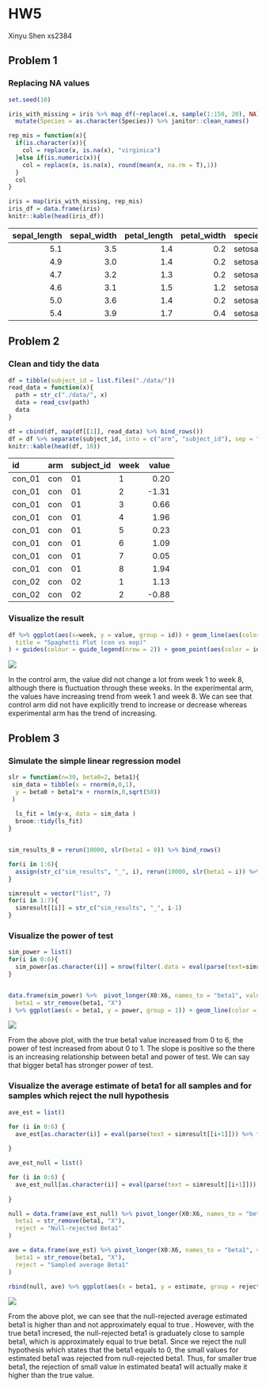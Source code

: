 HW5
================
Xinyu Shen xs2384

Problem 1
---------

### Replacing NA values

``` r
set.seed(10)

iris_with_missing = iris %>% map_df(~replace(.x, sample(1:150, 20), NA)) %>%
  mutate(Species = as.character(Species)) %>% janitor::clean_names()

rep_mis = function(x){
  if(is.character(x)){
    col = replace(x, is.na(x), "virginica")
  }else if(is.numeric(x)){
    col = replace(x, is.na(x), round(mean(x, na.rm = T),1))
  }
  col
}

iris = map(iris_with_missing, rep_mis)
iris_df = data.frame(iris)
knitr::kable(head(iris_df))
```

|  sepal\_length|  sepal\_width|  petal\_length|  petal\_width| species |
|--------------:|-------------:|--------------:|-------------:|:--------|
|            5.1|           3.5|            1.4|           0.2| setosa  |
|            4.9|           3.0|            1.4|           0.2| setosa  |
|            4.7|           3.2|            1.3|           0.2| setosa  |
|            4.6|           3.1|            1.5|           1.2| setosa  |
|            5.0|           3.6|            1.4|           0.2| setosa  |
|            5.4|           3.9|            1.7|           0.4| setosa  |

Problem 2
---------

### Clean and tidy the data

``` r
df = tibble(subject_id = list.files("./data/"))
read_data = function(x){
  path = str_c("./data/", x)
  data = read_csv(path)
  data
}

df = cbind(df, map(df[[1]], read_data) %>% bind_rows())
df = df %>% separate(subject_id, into = c("arm", "subject_id"), sep = "\\_") %>% separate(subject_id, into = c("subject_id", "delete")) %>% select(-delete) %>% pivot_longer(week_1:week_8, names_to = "week", values_to = "value") %>% mutate(id = str_c(arm, "_" ,subject_id), week = factor(str_remove(week, "week_"))) %>% select(id, everything())
knitr::kable(head(df, 10))
```

| id      | arm | subject\_id | week |  value|
|:--------|:----|:------------|:-----|------:|
| con\_01 | con | 01          | 1    |   0.20|
| con\_01 | con | 01          | 2    |  -1.31|
| con\_01 | con | 01          | 3    |   0.66|
| con\_01 | con | 01          | 4    |   1.96|
| con\_01 | con | 01          | 5    |   0.23|
| con\_01 | con | 01          | 6    |   1.09|
| con\_01 | con | 01          | 7    |   0.05|
| con\_01 | con | 01          | 8    |   1.94|
| con\_02 | con | 02          | 1    |   1.13|
| con\_02 | con | 02          | 2    |  -0.88|

### Visualize the result

``` r
df %>% ggplot(aes(x=week, y = value, group = id)) + geom_line(aes(color = id)) + facet_grid(.~arm) + theme_bw() + theme(legend.position = "bottom", plot.title = element_text(hjust = 0.5), legend.title = element_blank()) + labs(
  title = "Spaghetti Plot (con vs eop)"
) + guides(colour = guide_legend(nrow = 2)) + geom_point(aes(color = id, shape = arm))
```

![](p8105_hw5_xs2384_files/figure-markdown_github/unnamed-chunk-3-1.png)

In the control arm, the value did not change a lot from week 1 to week 8, although there is fluctuation through these weeks. In the experimental arm, the values have increasing trend from week 1 and week 8. We can see that control arm did not have explicitly trend to increase or decrease whereas experimental arm has the trend of increasing.

Problem 3
---------

### Simulate the simple linear regression model

``` r
slr = function(n=30, beta0=2, beta1){
 sim_data = tibble(x = rnorm(n,0,1),
  y = beta0 + beta1*x + rnorm(n,0,sqrt(50))
 )
  
  ls_fit = lm(y~x, data = sim_data )
  broom::tidy(ls_fit)
}


sim_results_0 = rerun(10000, slr(beta1 = 0)) %>% bind_rows()

for(i in 1:6){
  assign(str_c("sim_results", "_", i), rerun(10000, slr(beta1 = i)) %>% bind_rows())
}

simresult = vector("list", 7)
for(i in 1:7){
  simresult[[i]] = str_c("sim_results", "_", i-1)
}
```

### Visualize the power of test

``` r
sim_power = list()
for(i in 0:6){
  sim_power[as.character(i)] = nrow(filter(.data = eval(parse(text=simresult[[i+1]])), term == "x" & p.value < 0.05))/nrow(filter(eval(parse(text = simresult[[i+1]])), term == "x"))
}


data.frame(sim_power) %>%  pivot_longer(X0:X6, names_to = "beta1", values_to = "power") %>% mutate(
  beta1 = str_remove(beta1, "X")
) %>% ggplot(aes(x = beta1, y = power, group = 1)) + geom_line(color = "red", size = 1) + geom_point(color = "red", size = 3) + theme_bw() + labs(title = "The Power of the Test", x = "True Beta1", y = "Power") + theme(plot.title = element_text(hjust = 0.5))
```

![](p8105_hw5_xs2384_files/figure-markdown_github/unnamed-chunk-5-1.png)

From the above plot, with the true beta1 value increased from 0 to 6, the power of test increased from about 0 to 1. The slope is positive so the there is an increasing relationship between beta1 and power of test. We can say that bigger beta1 has stronger power of test.

### Visualize the average estimate of beta1 for all samples and for samples which reject the null hypothesis

``` r
ave_est = list()

for (i in 0:6) {
  ave_est[as.character(i)] = eval(parse(text = simresult[[i+1]])) %>% filter(term == "x") %>% pull(estimate) %>% mean()
  
}

ave_est_null = list()

for (i in 0:6) {
  ave_est_null[as.character(i)] = eval(parse(text = simresult[[i+1]])) %>% filter(term == "x"& p.value < 0.05) %>% pull(estimate) %>% mean()
  
}

null = data.frame(ave_est_null) %>% pivot_longer(X0:X6, names_to = "beta1", values_to = "estimate") %>% mutate(
  beta1 = str_remove(beta1, "X"),
  reject = "Null-rejected Beta1"
) 

ave = data.frame(ave_est) %>% pivot_longer(X0:X6, names_to = "beta1", values_to = "estimate") %>% mutate(
  beta1 = str_remove(beta1, "X"),
  reject = "Sampled average Beta1"
) 

rbind(null, ave) %>% ggplot(aes(x = beta1, y = estimate, group = reject)) + geom_line(aes(color = reject)) + geom_point(aes(color = reject, shape = reject)) + theme_bw() + labs(title = "Sample average Beta1 vs Null-rejected Beta1", x = "True Beta1", y = "Average estimated Beta1") + theme(plot.title = element_text(hjust = 0.5), legend.position = "bottom", legend.title = element_blank())
```

![](p8105_hw5_xs2384_files/figure-markdown_github/unnamed-chunk-6-1.png)

From the above plot, we can see that the null-rejected average estimated beta1 is higher than and not approximately equal to true . However, with the true beta1 incresed, the null-rejected beta1 is graduately close to sample beta1, which is approximately equal to true beta1. Since we reject the null hypothesis which states that the beta1 equals to 0, the small values for estimated beta1 was rejected from null-rejected beta1. Thus, for smaller true beta1, the rejection of small value in estimated beata1 will actually make it higher than the true value.
